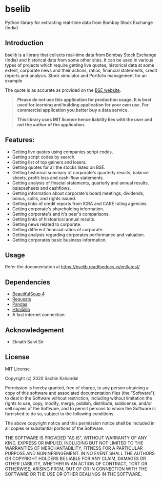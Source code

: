 # bselib

Python library for extracting real-time data from Bombay Stock Exchange (India).

## Introduction

bselib is a library that collects real-time data from Bombay Stock Exchange (India) and 
historical data from some other sites. It can be used in various types of projects which 
require getting live quotes, historical data at some extent, corporate news and their actions,
ratios, financial statements, credit reports and analysis. Stock simulator and Portfolio management for an example 

The quote is as accurate as provided on the [BSE website](m.bseindia.com).

> **Please do not use this application for production usage. It is best used for learning and building application for your own use. For commercial application you better buy a data service.**
>
> **This library uses MIT license hence liability lies with the user and not the author of the application.**


## Features:

* Getting live quotes using companies script codes.
* Getting script codes by search.
* Getting list of top gainers and losers.
* Getting quotes for all the stocks listed on BSE.
* Getting historical summary of corporate's quarterly results, balance sheets, profit-loss and cash-flow statements.
* Getting analysis of finacial statements, quarterly and  annual results, balacesheets and cashflows. 
* Getting information about corporate's board meetings, dividends, bonus, splits, and rights issued.
* Getting links of credit reports from ICRA and CARE rating agencies.
* Getting corporate's shareholding information.
* Getting corporate's and it's peer's comparisons.
* Getting links of histoarical annual results.
* Getting news related to corporate.
* Getting different financial ratios of corporate.
* Getting analysis regarding corporates performance and valuation. 
* Getting corporates basic business information.

## Usage

Refer the documentation at https://bselib.readthedocs.io/en/latest/

## Dependencies

* [BeautifulSoup 4](https://www.crummy.com/software/BeautifulSoup/bs4/doc/)
* [Requests](http://docs.python-requests.org/en/master/)
* [Pandas](https://pandas.pydata.org/docs/index.html)
* [Html5lilb](https://html5lib.readthedocs.io/en/latest/)
* A fast internet connection.

## Acknowledgement

* Eknath Salvi Sir

## License

MIT License

Copyright (c) 2020 Sachin Kahandal

Permission is hereby granted, free of charge, to any person obtaining a copy
of this software and associated documentation files (the "Software"), to deal
in the Software without restriction, including without limitation the rights
to use, copy, modify, merge, publish, distribute, sublicense, and/or sell
copies of the Software, and to permit persons to whom the Software is
furnished to do so, subject to the following conditions:

The above copyright notice and this permission notice shall be included in all
copies or substantial portions of the Software.

THE SOFTWARE IS PROVIDED "AS IS", WITHOUT WARRANTY OF ANY KIND, EXPRESS OR
IMPLIED, INCLUDING BUT NOT LIMITED TO THE WARRANTIES OF MERCHANTABILITY,
FITNESS FOR A PARTICULAR PURPOSE AND NONINFRINGEMENT. IN NO EVENT SHALL THE
AUTHORS OR COPYRIGHT HOLDERS BE LIABLE FOR ANY CLAIM, DAMAGES OR OTHER
LIABILITY, WHETHER IN AN ACTION OF CONTRACT, TORT OR OTHERWISE, ARISING FROM,
OUT OF OR IN CONNECTION WITH THE SOFTWARE OR THE USE OR OTHER DEALINGS IN THE
SOFTWARE.
 
